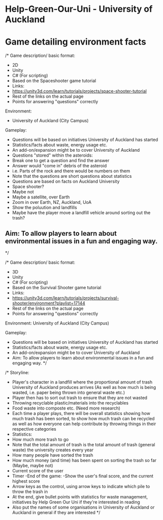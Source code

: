 # Help-Green-Our-Uni - University of Auckland
# Game detailing environment facts
/*
Game description/ basic format:
- 2D
- Unity
 - C# (For scripting) 
 - Based on the Spaceshooter game tutorial
 - Links:
  - https://unity3d.com/learn/tutorials/projects/space-shooter-tutorial
  - Rest of the links on the actual page 
- Points for answering "questions" correctly

Environment:
- University of Auckland (City Campus)

Gameplay:
- Questions will be based on initiatives University of Auckland has started
- Statistics/facts about waste, energy usage etc.
 - An add-on/expansion might be to cover University of Auckland
- Questions "stored" within the asteroids:
 - Break one to get a question and find the answer
 - Answer would "come in" debris of the asteroid
  - i.e. Parts of the rock and there would be numbers on them
  - Note that the questions are short questions about statistics
 - Questions are based on facts on Auckland University
 - Space shooter?
  - Maybe not
  - Maybe a satellite, over Earth
   - Zoom in over Earth, NZ, Auckland, UoA
   - Show the poluution and landfills
  - Maybe have the player move a landfill vehicle around sorting out the trash?

Aim: To allow players to learn about environmental issues in a fun and engaging way.
 - 
*/

/*
Game description/ basic format:
- 3D
- Unity
- C# (For scripting)
- Based on the Survival Shooter game tutorial
- Links: 
 - https://unity3d.com/learn/tutorials/projects/survival-shooter/environment?playlist=17144
 - Rest of the links on the actual page
- Points for answering "questions" correctly

Environment:
University of Auckland (City Campus)

Gameplay:
- Questions will be based on initiatives University of Auckland has started
- Statistics/facts about waste, energy usage etc.
- An add-on/expansion might be to cover University of Auckland
- Aim: To allow players to learn about environmental issues in a fun and engaging way.
*/

/* 
Storyline:
- Player's character in a landfill where the proportional amount of trash University of Auckland produces arrives (As well as how much is being wasted, i.e. paper being thrown into general waste etc.)
- Player then has to sort out trash to ensure that they are not wasted
 - Throwing recyclable plastic/materials into the recyclables
 - Food waste into composte etc. (Need more research)
- Each time a player plays, there will be overall statistics showing how much trash has been sorted, to show how much trash can be recycled as well as how everyone can help contribute by throwing things in their respective categories
- Statistics:
 - How much more trash to go
 - Note that the total amount of trash is the total amount of trash (general waste) the university creates every year
 - How many people have sorted the trash
 - How much money (and time) has been spent on sorting the trash so far (Maybe, maybe not)
 - Current score of the user
 - Timer
-End of the game:
-Show the user's final score, and the current highest score
- Arrow keys as the control, using arrow keys to indicate which pile to throw the trash in
- At the end, give bullet points with statistics for waste management, initiatives by Help Green Our Uni if they're interested in reading
- Also put the names of some organisations in University of Auckland or Auckland in general if they are interested
*/
